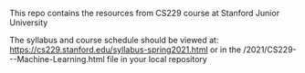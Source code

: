 This repo contains the resources from CS229 course at Stanford Junior University

The syllabus and course schedule should be viewed at: https://cs229.stanford.edu/syllabus-spring2021.html or in the /2021/CS229---Machine-Learning.html file in your local repository
